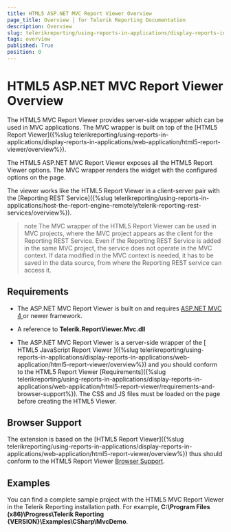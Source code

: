 ```yaml
---
title: HTML5 ASP.NET MVC Report Viewer Overview
page_title: Overview | for Telerik Reporting Documentation
description: Overview
slug: telerikreporting/using-reports-in-applications/display-reports-in-applications/web-application/html5-asp.net-mvc-report-viewer/overview
tags: overview
published: True
position: 0
---
```


# HTML5 ASP.NET MVC Report Viewer Overview



The HTML5 MVC Report Viewer provides server-side wrapper which can be used in MVC applications. The MVC wrapper is built on top of the
        [HTML5 Report Viewer]({%slug telerikreporting/using-reports-in-applications/display-reports-in-applications/web-application/html5-report-viewer/overview%}).
      

The HTML5 ASP.NET MVC Report Viewer exposes all the HTML5 Report Viewer options.
        The MVC wrapper renders the widget with the configured options on the page.
      

The viewer works like the HTML5 Report Viewer in a client-server pair with the [Reporting REST Service]({%slug telerikreporting/using-reports-in-applications/host-the-report-engine-remotely/telerik-reporting-rest-services/overview%}).
      

>note The MVC wrapper of the HTML5 Report Viewer can be used in MVC projects, where the MVC project appears as the client for the Reporting REST Service.          Even if the Reporting REST Service is added in the same MVC project, the service does not operate in the MVC context.          If data modified in the MVC context is needed, it has to be saved in the data source, from where the Reporting REST service can access it.        


## Requirements

* The ASP.NET MVC Report Viewer is built on and requires
              [                  ASP.NET MVC 4
                ](http://www.asp.net/mvc/mvc4)              or newer framework.
            

* A reference to __Telerik.ReportViewer.Mvc.dll__

* The ASP.NET MVC Report Viewer is a server-side wrapper of the [
                HTML5 JavaScript Report Viewer
              ]({%slug telerikreporting/using-reports-in-applications/display-reports-in-applications/web-application/html5-report-viewer/overview%}) and you should conform to the HTML5 Report Viewer [Requirements]({%slug telerikreporting/using-reports-in-applications/display-reports-in-applications/web-application/html5-report-viewer/requirements-and-browser-support%}).
              The CSS and JS files must be loaded on the page before creating the HTML5 Viewer.
            

## Browser Support

The extension is based on the [HTML5 Report Viewer]({%slug telerikreporting/using-reports-in-applications/display-reports-in-applications/web-application/html5-report-viewer/overview%}) thus should conform
          to the HTML5 Report Viewer [Browser Support](143e5c03-e69d-416f-9ac0-85c397b22b8e#BrowserSupport).
        

## Examples

You can find a complete sample project with the HTML5 MVC Report Viewer in the Telerik Reporting installation path. For example,
          __C:\Program Files (x86)\Progress\Telerik Reporting {VERSION}\Examples\CSharp\MvcDemo__.
        
